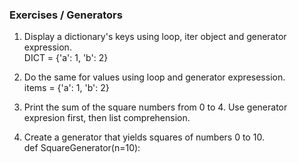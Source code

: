 ### Exercises / Generators

1. Display a dictionary's keys using loop, iter object and generator expression.  
   DICT = {'a': 1, 'b': 2}  

3. Do the same for values using loop and generator expresession.  
   items = {'a': 1, 'b': 2}  

4. Print the sum of the square numbers from 0 to 4.
   Use generator expresion first, then list comprehension.  

6. Create a generator that yields squares of numbers 0 to 10.  
   def SquareGenerator(n=10):   
